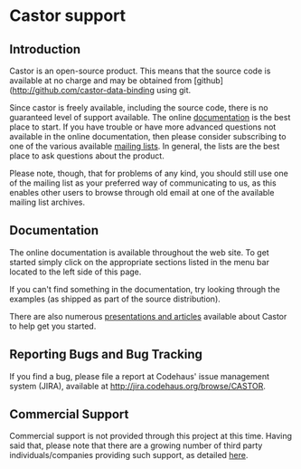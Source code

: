 # Castor support

## Introduction
      
Castor is an open-source product. This means that the source code is
available at no charge and may be obtained from [github](http://github.com/castor-data-binding
using git.
      
Since castor is freely available, including the source code, there is no
guaranteed level of support available. The online [documentation](#Documentation)
is the best place to start.
If you have trouble or have more advanced questions not available in the
online documentation, then please consider subscribing to one of the
various available [mailing lists](lists.html). In general, the lists 
are the best place to ask questions about the product.
      
Please note, though, that for problems of any kind, you should still use
one of the mailing list as your preferred way of communicating to us, as
this enables other users to browse through old email at one of the
available mailing list archives.

## Documentation      
      
The online documentation is available throughout the web site. To get
started simply click on the appropriate sections listed in the menu bar
located to the left side of this page.
      
If you can't find something in the documentation, try looking through
the examples (as shipped as part of the source distribution).
      
There are also numerous [presentations and
articles](presentations.html) available about Castor to help get you started.

## Reporting Bugs and Bug Tracking

If you find a bug, please file a report at Codehaus' issue management
system (JIRA), available at http://jira.codehaus.org/browse/CASTOR.

## Commercial Support
      
Commercial support is not provided through this project at this time.
Having said that, please note that there are a growing number of third
party individuals/companies providing such support, as detailed
[here](professional-services.html).
      
